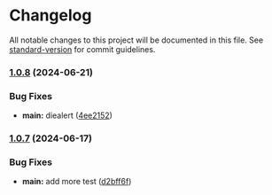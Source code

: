 # Changelog

All notable changes to this project will be documented in this file. See [standard-version](https://github.com/conventional-changelog/standard-version) for commit guidelines.

### [1.0.8](https://github.com/snomiao/die/compare/v1.0.7...v1.0.8) (2024-06-21)


### Bug Fixes

* **main:** diealert ([4ee2152](https://github.com/snomiao/die/commit/4ee2152f4fb432c4715cfcf5c0afd59b6dc8c25a))

### [1.0.7](https://github.com/snomiao/die/compare/v1.0.6...v1.0.7) (2024-06-17)


### Bug Fixes

* **main:** add more test ([d2bff6f](https://github.com/snomiao/die/commit/d2bff6f611bb43811cfc8c155e723e27ea95109d))
